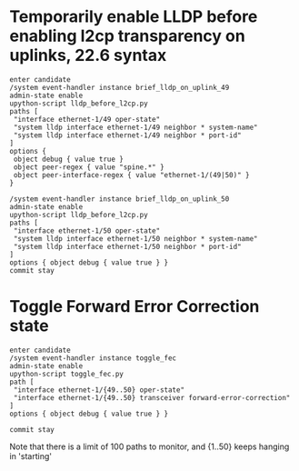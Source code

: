 # Temporarily enable LLDP before enabling l2cp transparency on uplinks, 22.6 syntax

```
enter candidate
/system event-handler instance brief_lldp_on_uplink_49
admin-state enable
upython-script lldp_before_l2cp.py
paths [
 "interface ethernet-1/49 oper-state"
 "system lldp interface ethernet-1/49 neighbor * system-name"
 "system lldp interface ethernet-1/49 neighbor * port-id"
]
options { 
 object debug { value true } 
 object peer-regex { value "spine.*" }
 object peer-interface-regex { value "ethernet-1/(49|50)" }
}

/system event-handler instance brief_lldp_on_uplink_50
admin-state enable
upython-script lldp_before_l2cp.py
paths [
 "interface ethernet-1/50 oper-state"
 "system lldp interface ethernet-1/50 neighbor * system-name"
 "system lldp interface ethernet-1/50 neighbor * port-id"
]
options { object debug { value true } }
commit stay
```

# Toggle Forward Error Correction state
```
enter candidate
/system event-handler instance toggle_fec
admin-state enable
upython-script toggle_fec.py
path [
 "interface ethernet-1/{49..50} oper-state"
 "interface ethernet-1/{49..50} transceiver forward-error-correction"
]
options { object debug { value true } }

commit stay
```

Note that there is a limit of 100 paths to monitor, and {1..50} keeps hanging in 'starting'
